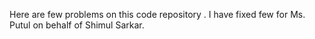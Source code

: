 Here are few problems on this code repository . I have fixed few for Ms. Putul on behalf of Shimul Sarkar. 
